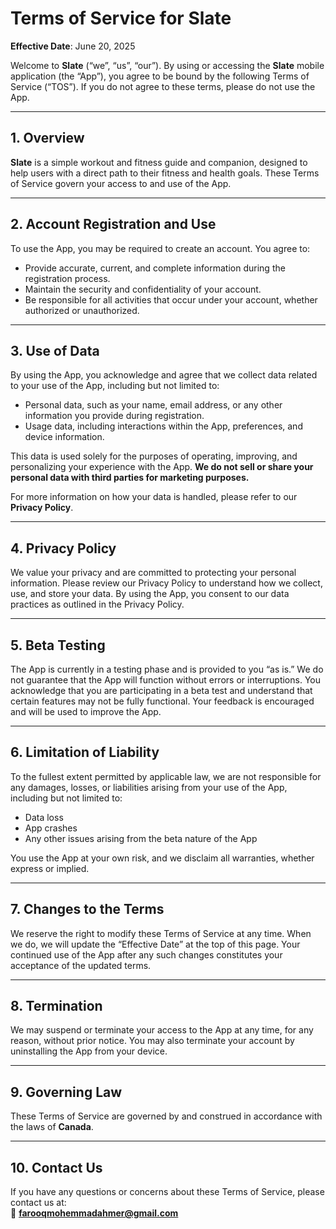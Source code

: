 # Terms of Service for **Slate**

**Effective Date**: June 20, 2025

Welcome to **Slate** (“we”, “us”, “our”). By using or accessing the **Slate** mobile application (the “App”), you agree to be bound by the following Terms of Service (“TOS”). If you do not agree to these terms, please do not use the App.

---

## 1. Overview

**Slate** is a simple workout and fitness guide and companion, designed to help users with a direct path to their fitness and health goals. These Terms of Service govern your access to and use of the App.

---

## 2. Account Registration and Use

To use the App, you may be required to create an account. You agree to:

- Provide accurate, current, and complete information during the registration process.
- Maintain the security and confidentiality of your account.
- Be responsible for all activities that occur under your account, whether authorized or unauthorized.

---

## 3. Use of Data

By using the App, you acknowledge and agree that we collect data related to your use of the App, including but not limited to:

- Personal data, such as your name, email address, or any other information you provide during registration.
- Usage data, including interactions within the App, preferences, and device information.

This data is used solely for the purposes of operating, improving, and personalizing your experience with the App. **We do not sell or share your personal data with third parties for marketing purposes.**

For more information on how your data is handled, please refer to our **Privacy Policy**.

---

## 4. Privacy Policy

We value your privacy and are committed to protecting your personal information. Please review our Privacy Policy to understand how we collect, use, and store your data. By using the App, you consent to our data practices as outlined in the Privacy Policy.

---

## 5. Beta Testing

The App is currently in a testing phase and is provided to you “as is.” We do not guarantee that the App will function without errors or interruptions. You acknowledge that you are participating in a beta test and understand that certain features may not be fully functional. Your feedback is encouraged and will be used to improve the App.

---

## 6. Limitation of Liability

To the fullest extent permitted by applicable law, we are not responsible for any damages, losses, or liabilities arising from your use of the App, including but not limited to:

- Data loss
- App crashes
- Any other issues arising from the beta nature of the App

You use the App at your own risk, and we disclaim all warranties, whether express or implied.

---

## 7. Changes to the Terms

We reserve the right to modify these Terms of Service at any time. When we do, we will update the “Effective Date” at the top of this page. Your continued use of the App after any such changes constitutes your acceptance of the updated terms.

---

## 8. Termination

We may suspend or terminate your access to the App at any time, for any reason, without prior notice. You may also terminate your account by uninstalling the App from your device.

---

## 9. Governing Law

These Terms of Service are governed by and construed in accordance with the laws of **Canada**.

---

## 10. Contact Us

If you have any questions or concerns about these Terms of Service, please contact us at:  
📧 **[farooqmohemmadahmer@gmail.com](mailto:farooqmohemmadahmer@gmail.com)**
